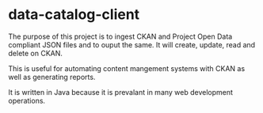data-catalog-client
===================

The purpose of this project is to ingest CKAN and Project Open Data compliant JSON files and to ouput the same.  It will create, update, read and delete on CKAN.  

This is useful for automating content mangement systems with CKAN as well as generating reports.

It is written in Java because it is prevalant in many web development operations.
